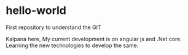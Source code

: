 # hello-world
First repository to understand the GIT


Kalpana here, My current development is on angular js and .Net core.
Learning the new technologies to develop the same.
